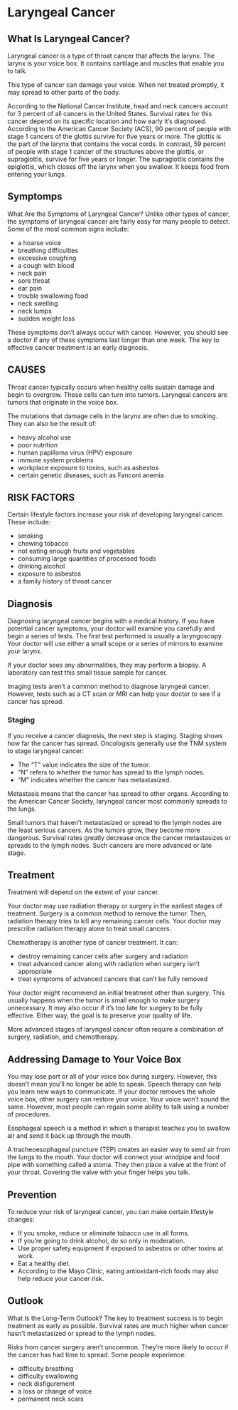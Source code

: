 # Laryngeal Cancer

## What Is Laryngeal Cancer?

Laryngeal cancer is a type of throat cancer that affects the larynx. The larynx is your voice box. It contains cartilage and muscles that enable you to talk.

This type of cancer can damage your voice. When not treated promptly, it may spread to other parts of the body.

According to the National Cancer Institute, head and neck cancers account for 3 percent of all cancers in the United States. Survival rates for this cancer depend on its specific location and how early it’s diagnosed. According to the American Cancer Society (ACS), 90 percent of people with stage 1 cancers of the glottis survive for five years or more. The glottis is the part of the larynx that contains the vocal cords. In contrast, 59 percent of people with stage 1 cancer of the structures above the glottis, or supraglottis, survive for five years or longer. The supraglottis contains the epiglottis, which closes off the larynx when you swallow. It keeps food from entering your lungs.

## Symptomps

What Are the Symptoms of Laryngeal Cancer?
Unlike other types of cancer, the symptoms of laryngeal cancer are fairly easy for many people to detect. Some of the most common signs include:

+ a hoarse voice
+ breathing difficulties
+ excessive coughing
+ a cough with blood
+ neck pain
+ sore throat
+ ear pain
+ trouble swallowing food
+ neck swelling
+ neck lumps
+ sudden weight loss

These symptoms don’t always occur with cancer. However, you should see a doctor if any of these symptoms last longer than one week. The key to effective cancer treatment is an early diagnosis.

## CAUSES

Throat cancer typically occurs when healthy cells sustain damage and begin to overgrow. These cells can turn into tumors. Laryngeal cancers are tumors that originate in the voice box.

The mutations that damage cells in the larynx are often due to smoking. They can also be the result of:

+ heavy alcohol use
+ poor nutrition
+ human papilloma virus (HPV) exposure
+ immune system problems
+ workplace exposure to toxins, such as asbestos
+ certain genetic diseases, such as Fanconi anemia

## RISK FACTORS

Certain lifestyle factors increase your risk of developing laryngeal cancer. These include:

+ smoking
+ chewing tobacco
+ not eating enough fruits and vegetables
+ consuming large quantities of processed foods
+ drinking alcohol
+ exposure to asbestos
+ a family history of throat cancer

## Diagnosis

Diagnosing laryngeal cancer begins with a medical history. If you have potential cancer symptoms, your doctor will examine you carefully and begin a series of tests. The first test performed is usually a laryngoscopy. Your doctor will use either a small scope or a series of mirrors to examine your larynx.

If your doctor sees any abnormalities, they may perform a biopsy. A laboratory can test this small tissue sample for cancer.

Imaging tests aren’t a common method to diagnose laryngeal cancer. However, tests such as a CT scan or MRI can help your doctor to see if a cancer has spread.

### Staging

If you receive a cancer diagnosis, the next step is staging. Staging shows how far the cancer has spread. Oncologists generally use the TNM system to stage laryngeal cancer:

+ The “T” value indicates the size of the tumor.
+ “N” refers to whether the tumor has spread to the lymph nodes.
+ “M” indicates whether the cancer has metastasized.

Metastasis means that the cancer has spread to other organs. According to the American Cancer Society, laryngeal cancer most commonly spreads to the lungs.

Small tumors that haven’t metastasized or spread to the lymph nodes are the least serious cancers. As the tumors grow, they become more dangerous. Survival rates greatly decrease once the cancer metastasizes or spreads to the lymph nodes. Such cancers are more advanced or late stage.

## Treatment

Treatment will depend on the extent of your cancer.

Your doctor may use radiation therapy or surgery in the earliest stages of treatment. Surgery is a common method to remove the tumor. Then, radiation therapy tries to kill any remaining cancer cells. Your doctor may prescribe radiation therapy alone to treat small cancers.

Chemotherapy is another type of cancer treatment. It can:

+ destroy remaining cancer cells after surgery and radiation
+ treat advanced cancer along with radiation when surgery isn’t appropriate
+ treat symptoms of advanced cancers that can’t be fully removed

Your doctor might recommend an initial treatment other than surgery. This usually happens when the tumor is small enough to make surgery unnecessary. It may also occur if it’s too late for surgery to be fully effective. Either way, the goal is to preserve your quality of life.

More advanced stages of laryngeal cancer often require a combination of surgery, radiation, and chemotherapy.

## Addressing Damage to Your Voice Box

You may lose part or all of your voice box during surgery. However, this doesn’t mean you’ll no longer be able to speak. Speech therapy can help you learn new ways to communicate. If your doctor removes the whole voice box, other surgery can restore your voice. Your voice won’t sound the same. However, most people can regain some ability to talk using a number of procedures.

Esophageal speech is a method in which a therapist teaches you to swallow air and send it back up through the mouth.

A tracheoesophageal puncture (TEP) creates an easier way to send air from the lungs to the mouth. Your doctor will connect your windpipe and food pipe with something called a stoma. They then place a valve at the front of your throat. Covering the valve with your finger helps you talk.

## Prevention

To reduce your risk of laryngeal cancer, you can make certain lifestyle changes:

+ If you smoke, reduce or eliminate tobacco use in all forms.
+ If you’re going to drink alcohol, do so only in moderation.
+ Use proper safety equipment if exposed to asbestos or other toxins at work.
+ Eat a healthy diet.
+ According to the Mayo Clinic, eating antioxidant-rich foods may also help reduce your cancer risk.

## Outlook

What Is the Long-Term Outlook?
The key to treatment success is to begin treatment as early as possible. Survival rates are much higher when cancer hasn’t metastasized or spread to the lymph nodes.

Risks from cancer surgery aren’t uncommon. They’re more likely to occur if the cancer has had time to spread. Some people experience:

+ difficulty breathing
+ difficulty swallowing
+ neck disfigurement
+ a loss or change of voice
+ permanent neck scars
